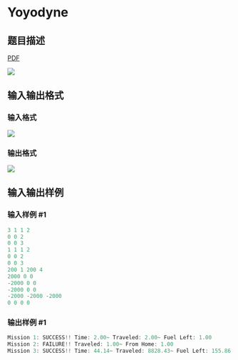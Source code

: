 # Yoyodyne

## 题目描述

[problemUrl]: https://uva.onlinejudge.org/index.php?option=com_onlinejudge&Itemid=8&category=20&page=show_problem&problem=1773

[PDF](https://uva.onlinejudge.org/external/108/p10832.pdf)

![](https://cdn.luogu.com.cn/upload/vjudge_pic/UVA10832/23875bc15a1256c6b1cf67b74178bf692437b979.png)

## 输入输出格式

### 输入格式

![](https://cdn.luogu.com.cn/upload/vjudge_pic/UVA10832/a71b12f6b1b2b42deadb623fc2c59372c0254527.png)

### 输出格式

![](https://cdn.luogu.com.cn/upload/vjudge_pic/UVA10832/d680275f4e85cf099f3a92a973028addaa692a18.png)

## 输入输出样例

### 输入样例 #1

```cpp
3 1 1 2
0 0 2
0 0 3
1 1 1 2
0 0 2
0 0 3
200 1 200 4
2000 0 0
-2000 0 0
-2000 0 0
-2000 -2000 -2000
0 0 0 0
```


### 输出样例 #1

```cpp
Mission 1: SUCCESS!! Time: 2.00~ Traveled: 2.00~ Fuel Left: 1.00
Mission 2: FAILURE!! Traveled: 1.00~ From Home: 1.00
Mission 3: SUCCESS!! Time: 44.14~ Traveled: 8828.43~ Fuel Left: 155.86
```


